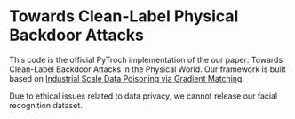 # Towards Clean-Label Physical Backdoor Attacks 

This code is the official PyTroch implementation of the our paper: Towards Clean-Label Backdoor Attacks in the Physical World. Our framework is built based on [Industrial Scale Data Poisoning via Gradient Matching](https://github.com/JonasGeiping/poisoning-gradient-matching).

Due to ethical issues related to data privacy, we cannot release our facial recognition dataset. 
